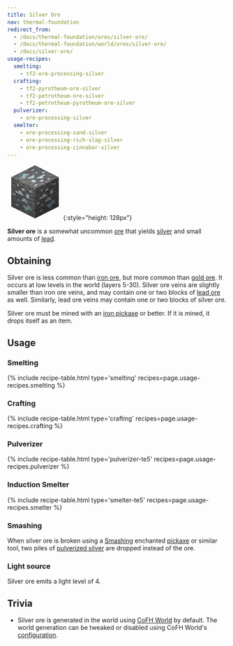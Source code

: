 ```yaml
---
title: Silver Ore
nav: thermal-foundation
redirect_from:
  - /docs/thermal-foundation/ores/silver-ore/
  - /docs/thermal-foundation/world/ores/silver-ore/
  - /docs/silver-ore/
usage-recipes:
  smelting:
    - tf2-ore-processing-silver
  crafting:
    - tf2-pyrotheum-ore-silver
    - tf2-petrotheum-ore-silver
    - tf2-petrotheum-pyrotheum-ore-silver
  pulverizer:
    - ore-processing-silver
  smelter:
    - ore-processing-sand-silver
    - ore-processing-rich-slag-silver
    - ore-processing-cinnabar-silver
---
```


![Silver ore](/assets/images/thermal-foundation/ore-silver.png){:style="height: 128px"}


**Silver ore** is a somewhat uncommon [ore](https://minecraft.gamepedia.com/Ore)
that yields [silver](/docs/thermal-foundation/silver-ingot/) and small amounts of
[lead](/docs/thermal-foundation/lead-ingot/).


Obtaining
---------

Silver ore is less common than [iron
ore](https://minecraft.gamepedia.com/Iron_Ore), but more common than [gold
ore](https://minecraft.gamepedia.com/Gold_Ore). It occurs at low levels in the
world (layers 5-30). Silver ore veins are slightly smaller than iron ore veins,
and may contain one or two blocks of [lead ore](/docs/thermal-foundation/lead-ore/) as well.
Similarly, lead ore veins may contain one or two blocks of silver ore.

Silver ore must be mined with an [iron
pickaxe](https://minecraft.gamepedia.com/Pickaxe) or better. If it is mined, it
drops itself as an item.


Usage
-----

### Smelting
{% include recipe-table.html type='smelting' recipes=page.usage-recipes.smelting %}

### Crafting
{% include recipe-table.html type='crafting' recipes=page.usage-recipes.crafting %}

### Pulverizer
{% include recipe-table.html type='pulverizer-te5' recipes=page.usage-recipes.pulverizer %}

### Induction Smelter
{% include recipe-table.html type='smelter-te5' recipes=page.usage-recipes.smelter %}

### Smashing
When silver ore is broken using a [Smashing](/docs/cofh-core/smashing/)
enchanted [pickaxe](https://minecraft.gamepedia.com/Pickaxe) or similar tool,
two piles of [pulverized silver](/docs/thermal-foundation/pulverized-silver/)
are dropped instead of the ore.

### Light source
Silver ore emits a light level of 4.


Trivia
------

* Silver ore is generated in the world using [CoFH World](/docs/cofh-world/) by
  default. The world generation can be tweaked or disabled using CoFH World's
  [configuration](/docs/cofh-world/world-generator-configuration/).
